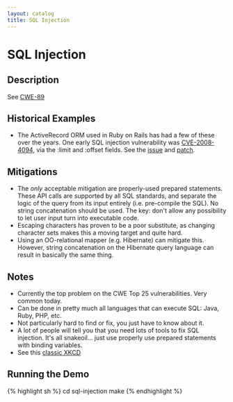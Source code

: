 ```yaml
---
layout: catalog
title: SQL Injection
---
```


SQL Injection
=============

Description
-----------

See [CWE-89](http://cwe.mitre.org/data/definitions/89.html)

Historical Examples
-------------------
* The ActiveRecord ORM used in Ruby on Rails has had a few of these over the years. One early SQL injection vulnerability was [CVE-2008-4094](http://cve.mitre.org/cgi-bin/cvename.cgi?name=CVE-2008-4094), via the :limit and :offset fields. See the [issue]() and [patch](http://s3.amazonaws.com/activereload-lighthouse/assets/43f904c57ff3092f8f879ea997439190c1c90678/0001-adding-sql-injection-fixes-for-limit-and-offset.patch?AWSAccessKeyId=1AJ9W2TX1B2Z7C2KYB82&Expires=1366897315&Signature=a6XeVe1Jl1tYs2Cl%2FH33Y0fwPVk%3D). 

Mitigations
-----------

* The *only* acceptable mitigation are properly-used prepared statements. These API calls are supported by all SQL standards, and separate the logic of the query from its input entirely (i.e. pre-compile the SQL). No string concatenation should be used. The key: don't allow any possibility to let user input turn into executable code.
* Escaping characters has proven to be a poor substitute, as changing character sets makes this a moving target and quite hard.
* Using an OO-relational mapper (e.g. Hibernate) can mitigate this. However, string concatenation on the Hibernate query language can result in basically the same thing.

Notes
-----
* Currently the top problem on the CWE Top 25 vulnerabilities. Very common today.
* Can be done in pretty much all languages that can execute SQL: Java, Ruby, PHP, etc.
* Not particularly hard to find or fix, you just have to know about it.
* A lot of people will tell you that you need lots of tools to fix SQL injection. It's all snakeoil... just use properly use prepared statements with binding variables.
* See this [classic XKCD](http://xkcd.com/327/)


Running the Demo
----------------
{% highlight sh %}
  cd sql-injection
  make
{% endhighlight %}

